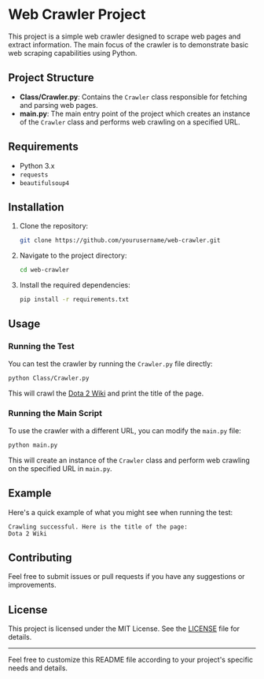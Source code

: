 # Web Crawler Project

This project is a simple web crawler designed to scrape web pages and extract information. The main focus of the crawler is to demonstrate basic web scraping capabilities using Python.

## Project Structure

- **Class/Crawler.py**: Contains the `Crawler` class responsible for fetching and parsing web pages.
- **main.py**: The main entry point of the project which creates an instance of the `Crawler` class and performs web crawling on a specified URL.

## Requirements

- Python 3.x
- `requests`
- `beautifulsoup4`

## Installation

1. Clone the repository:
    ```bash
    git clone https://github.com/yourusername/web-crawler.git
    ```
2. Navigate to the project directory:
    ```bash
    cd web-crawler
    ```
3. Install the required dependencies:
    ```bash
    pip install -r requirements.txt
    ```

## Usage

### Running the Test

You can test the crawler by running the `Crawler.py` file directly:

```bash
python Class/Crawler.py
```

This will crawl the [Dota 2 Wiki](https://dota2.fandom.com/wiki/Dota_2_Wiki) and print the title of the page.

### Running the Main Script

To use the crawler with a different URL, you can modify the `main.py` file:

```bash
python main.py
```

This will create an instance of the `Crawler` class and perform web crawling on the specified URL in `main.py`.

## Example

Here's a quick example of what you might see when running the test:

```plaintext
Crawling successful. Here is the title of the page:
Dota 2 Wiki
```

## Contributing

Feel free to submit issues or pull requests if you have any suggestions or improvements.

## License

This project is licensed under the MIT License. See the [LICENSE](LICENSE) file for details.

---

Feel free to customize this README file according to your project's specific needs and details.
